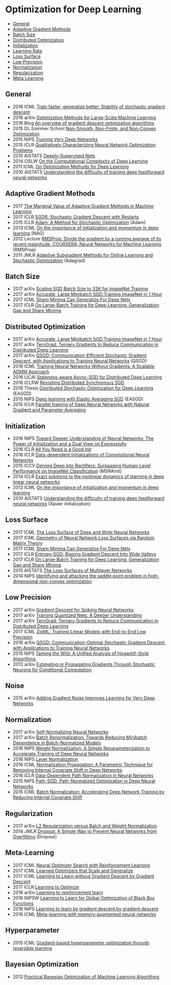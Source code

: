 # Optimization for Deep Learning

- [General](#general)  
- [Adaptive Gradient Methods](#adaptive-gradient-methods)
- [Batch Size](#batch-size)
- [Distributed Optimization](#distributed-optimization)  
- [Initialization](#initialization)  
- [Learning Rate](#learning-rate)  
- [Loss Surface](#loss-surface)
- [Low Precision](#low-precision)
- [Normalization](#normalization)
- [Regularization](#regularization)
- [Meta Learning](#meta-learning)

## General
- 2016 ICML [Train faster, generalize better: Stability of stochastic gradient descent](http://proceedings.mlr.press/v48/hardt16.pdf)  
- 2016 arXiv [Optimization Methods for Large-Scale Machine Learning](https://arxiv.org/abs/1606.04838)  
- 2016 Blog [An overview of gradient descent optimization algorithms](http://sebastianruder.com/optimizing-gradient-descent/index.html)  
- 2015 DL Summer School [Non-Smooth, Non-Finite, and Non-Convex Optimization](http://www.iro.umontreal.ca/~memisevr/dlss2015/2015_DLSS_NonSmoothNonFiniteNonConvex.pdf)  
- 2015 NIPS [Training Very Deep Networks](http://papers.nips.cc/paper/5850-training-very-deep-networks.pdf)  
- 2015 ICLR [Qualitatively Characterizing Neural Network Optimization Problems](https://arxiv.org/pdf/1412.6544.pdf)  
- 2015 AISTATS [Deeply-Supervised Nets](http://jmlr.org/proceedings/papers/v38/lee15a.pdf)  
- 2014 OSLW [On the Computational Complexity of Deep Learning](http://lear.inrialpes.fr/workshop/osl2015/slides/osl2015_shalev_shwartz.pdf)  
- 2011 ICML [On Optimization Methods for Deep Learning](http://ai.stanford.edu/~quocle/LeNgiCoaLahProNg11.pdf)  
- 2010 AISTATS [Understanding the difficulty of training deep feedforward neural networks](http://jmlr.org/proceedings/papers/v9/glorot10a/glorot10a.pdf)  

## Adaptive Gradient Methods
- 2017 [The Marginal Value of Adaptive Gradient Methods in Machine Learning](https://arxiv.org/abs/1705.08292)  
- 2017 ICLR [SGDR: Stochastic Gradient Descent with Restarts](https://openreview.net/pdf?id=Skq89Scxx)  
- 2015 ICLR [Adam: A Method for Stochastic Optimization](http://arxiv.org/abs/1412.6980) (Adam)  
- 2013 ICML [On the importance of initialization and momentum in deep learning](http://www.cs.toronto.edu/~fritz/absps/momentum.pdf) (NAG)  
- 2012 Lecture [RMSProp: Divide the gradient by a running average of its recent magnitude. COURSERA: Neural Networks for Machine Learning]() (RMSProp)  
- 2011 JMLR [Adaptive Subgradient Methods for Online Learning and Stochastic Optimization](http://www.jmlr.org/papers/volume12/duchi11a/duchi11a.pdf) (Adagrad)  

## Batch Size
- 2017 arXiv [Scaling SGD Batch Size to 32K for ImageNet Training](https://arxiv.org/pdf/1708.03888.pdf)  
- 2017 arXiv [Accurate, Large Minibatch SGD:Training ImageNet in 1 Hour](https://arxiv.org/abs/1706.02677)  
- 2017 ICML [Sharp Minima Can Generalize For Deep Nets](https://arxiv.org/abs/1703.04933)  
- 2017 ICLR [On Large-Batch Training for Deep Learning: Generalization Gap and Sharp Minima](https://openreview.net/pdf?id=H1oyRlYgg)  

## Distributed Optimization  
- 2017 arXiv [Accurate, Large Minibatch SGD:Training ImageNet in 1 Hour](https://arxiv.org/abs/1706.02677)  
- 2017 arXiv [TernGrad: Ternary Gradients to Reduce Communication in Distributed Deep Learning](https://arxiv.org/pdf/1705.07878.pdf)  
- 2017 arXiv [QSGD: Communication-Efficient Stochastic Gradient Descent, with Applications to Training Neural Networks](https://arxiv.org/pdf/1610.02132.pdf) (QSGD)  
- 2016 ICML [Training Neural Networks Without Gradients: A Scalable ADMM Approach](http://jmlr.org/proceedings/papers/v48/taylor16.pdf)  
- 2016 IJCAI [Staleness-aware Async-SGD for Distributed Deep Learning](http://www.ijcai.org/Proceedings/16/Papers/335.pdf)  
- 2016 ICLRW [Revisiting Distributed Synchronous SGD](http://arxiv.org/abs/1604.00981)  
- 2016 Thesis [Distributed Stochastic Optimization for Deep Learning](https://cs.nyu.edu/media/publications/zhang_sixin.pdf) (EASGD)    
- 2015 NIPS [Deep learning with Elastic Averaging SGD](https://www.cs.nyu.edu/~zsx/nips2015.pdf) (EASGD)  
- 2015 ICLR [Parallel training of Deep Neural Networks with Natural Gradient and Parameter Averaging](http://arxiv.org/pdf/1409.1556v6.pdf)  

## Initialization
- 2016 NIPS [Toward Deeper Understanding of Neural Networks: The Power of Initialization and a Dual View on Expressivity](http://papers.nips.cc/paper/6427-toward-deeper-understanding-of-neural-networks-the-power-of-initialization-and-a-dual-view-on-expressivity.pdf)
- 2016 ICLR [All You Need is a Good Init](https://arxiv.org/pdf/1511.06422.pdf)  
- 2016 ICLR [Data-dependent Initializations of Convolutional Neural Networks](https://arxiv.org/pdf/1511.06856.pdf)    
- 2015 ICCV [Delving Deep into Rectifiers: Surpassing Human-Level Performance on ImageNet Classification](http://research.microsoft.com/en-us/um/people/kahe/publications/iccv15imgnet.pdf) (MSRAinit)   
- 2014 ICLR [Exact solutions to the nonlinear dynamics of learning in deep linear neural networks](https://arxiv.org/pdf/1312.6120.pdf)  
- 2013 ICML [On the importance of initialization and momentum in deep learning](http://www.cs.toronto.edu/~fritz/absps/momentum.pdf)  
- 2010 AISTATS [Understanding the difficulty of training deep feedforward neural networks](http://jmlr.org/proceedings/papers/v9/glorot10a/glorot10a.pdf) (Xavier initialization)  

## Loss Surface
- 2017 ICML [The Loss Surface of Deep and Wide Neural Networks](https://arxiv.org/pdf/1704.08045.pdf)  
- 2017 ICML [Geometry of Neural Network Loss Surfaces via Random Matrix Theory](http://proceedings.mlr.press/v70/pennington17a/pennington17a.pdf)  
- 2017 ICML [Sharp Minima Can Generalize For Deep Nets](https://arxiv.org/pdf/1703.04933.pdf)    
- 2017 ICLR [Entropy-SGD: Biasing Gradient Descent Into Wide Valleys](https://arxiv.org/pdf/1611.01838.pdf)  
- 2017 ICLR [On Large-Batch Training for Deep Learning: Generalization Gap and Sharp Minima](https://openreview.net/pdf?id=H1oyRlYgg)  
- 2015 AISTATS [The Loss Surfaces of Multilayer Networks](http://www.jmlr.org/proceedings/papers/v38/choromanska15.pdf)  
- 2014 NIPS [Identifying and attacking the saddle point problem in high-dimensional non-convex optimization](http://papers.nips.cc/paper/5486-identifying-and-attacking-the-saddle-point-problem-in-high-dimensional-non-convex-optimization.pdf)  

## Low Precision
- 2017 arXiv [Gradient Descent for Spiking Neural Networks](https://arxiv.org/abs/1706.04698)  
- 2017 arXiv [Training Quantized Nets: A Deeper Understanding](https://arxiv.org/abs/1706.02379)  
- 2017 arXiv [TernGrad: Ternary Gradients to Reduce Communication in Distributed Deep Learning](https://arxiv.org/abs/1705.07878)  
- 2017 ICML [ZipML: Training Linear Models with End-to-End Low Precision](http://proceedings.mlr.press/v70/zhang17e/zhang17e.pdf)  
- 2016 arXiv [QSGD: Communication-Optimal Stochastic Gradient Descent, with Applications to Training Neural Networks](https://arxiv.org/pdf/1610.02132.pdf)  
- 2015 NIPS [Taming the Wild: A Unified Analysis of Hogwild!-Style Algorithms](https://pdfs.semanticscholar.org/a1d2/1f6c8eef605bf132179daf717a232774b375.pdf)  
- 2013 arXiv [Estimating or Propagating Gradients Through Stochastic Neurons for Conditional Computation](https://arxiv.org/pdf/1308.3432.pdf)  

## Noise
- 2015 arXiv [Adding Gradient Noise Improves Learning for Very Deep Networks](http://arxiv.org/abs/1511.06807)      

## Normalization
- 2017 arXiv [Self-Normalizing Neural Networks](https://arxiv.org/abs/1706.02515)  
- 2017 arXiv [Batch Renormalization: Towards Reducing Minibatch Dependence in Batch-Normalized Models](https://arxiv.org/abs/1702.03275)  
- 2016 NIPS [Weight Normalization: A Simple Reparameterization to Accelerate Training of Deep Neural Networks](https://arxiv.org/pdf/1602.07868.pdf)  
- 2016 NIPS [Layer Normalization](https://arxiv.org/pdf/1607.06450.pdf)  
- 2016 ICML [Normalization Propagation: A Parametric Technique for Removing Internal Covariate Shift in Deep Networks](https://arxiv.org/pdf/1603.01431.pdf)    
- 2016 ICLR [Data-Dependent Path Normalization in Neural Networks](http://arxiv.org/pdf/1511.06747v4.pdf)  
- 2015 NIPS [Path-SGD: Path-Normalized Optimization in Deep Neural Networks](http://machinelearning.wustl.edu/mlpapers/paper_files/NIPS2015_5797.pdf)  
- 2015 ICML [Batch Normalization: Accelerating Deep Network Training by Reducing Internal Covariate Shift](http://jmlr.org/proceedings/papers/v37/ioffe15.pdf)  

## Regularization  
- 2017 arXiv [L2 Regularization versus Batch and Weight Normalization](https://arxiv.org/abs/1706.05350)  
- 2014 JMLR [Dropout: A Simple Way to Prevent Neural Networks from Overfitting](https://www.cs.toronto.edu/~hinton/absps/JMLRdropout.pdf) (Dropout)   

## Meta-Learning  
- 2017 ICML [Neural Optimizer Search with Reinforcement Learning]()  
- 2017 ICML [Learned Optimizers that Scale and Generalize](https://arxiv.org/pdf/1703.04813.pdf)  
- 2017 ICML [Learning to Learn without Gradient Descent by Gradient Descent](http://www.cantab.net/users/yutian.chen/Publications/ChenEtAl_ICML17_L2L.pdf)  
- 2017 ICLR [Learning to Optimize](https://openreview.net/pdf?id=ry4Vrt5gl)  
- 2016 arXiv [Learning to reinforcement learn](https://arxiv.org/abs/1611.05763)  
- 2016 NIPSW [Learning to Learn for Global Optimization of Black Box Functions](https://arxiv.org/abs/1611.03824)  
- 2016 NIPS [Learning to learn by gradient descent by gradient descent](https://arxiv.org/abs/1606.04474)    
- 2016 ICML [Meta-learning with memory-augmented neural networks](http://proceedings.mlr.press/v48/santoro16.pdf)  

## Hyperparameter
- 2015 ICML [Gradient-based hyperparameter optimization through reversible learning](https://www.robots.ox.ac.uk/~vgg/rg/papers/MaclaurinICML15.pdf)  

## Bayesian Optimization  
- 2012 [Practical Bayesian Optimization of Machine Learning Algorithms](https://papers.nips.cc/paper/4522-practical-bayesian-optimization-of-machine-learning-algorithms.pdf)  
